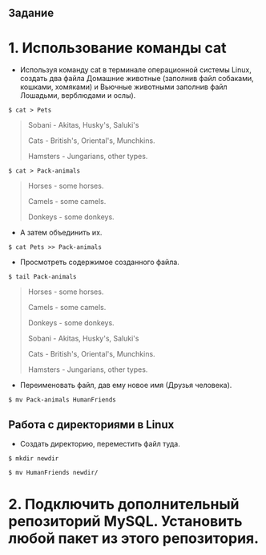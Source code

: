 ## Задание
# 1. Использование команды cat
* Используя команду cat в терминале операционной системы Linux, создать
два файла Домашние животные (заполнив файл собаками, кошками,
хомяками) и Вьючные животными заполнив файл Лошадьми, верблюдами и
ослы).

`$ cat > Pets`

> Sobani - Akitas, Husky's, Saluki's
>
> Cats - British's, Oriental's, Munchkins.
>
> Hamsters - Jungarians, other types.

`$ cat > Pack-animals`

>Horses - some horses.
>
>Camels - some camels.
>
>Donkeys - some donkeys.

* А затем объединить их.

`$ cat Pets >> Pack-animals`

* Просмотреть содержимое созданного файла.

`$ tail Pack-animals` 

>Horses - some horses.
>
>Camels - some camels.
>
>Donkeys - some donkeys.
>
>Sobani - Akitas, Husky's, Saluki's
>
>Cats - British's, Oriental's, Munchkins.
>
>Hamsters - Jungarians, other types.
>

* Переименовать файл, дав ему новое имя (Друзья человека).

`$ mv Pack-animals HumanFriends`

## Работа с директориями в Linux
* Создать директорию, переместить файл туда.

`$ mkdir newdir`

`$ mv HumanFriends newdir/`

# 2. Подключить дополнительный репозиторий MySQL. Установить любой пакет из этого репозитория.
